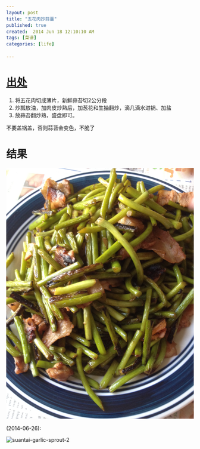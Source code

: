 ```yaml
---
layout: post
title: "五花肉抄蒜薹"
published: true
created:  2014 Jun 18 12:10:10 AM
tags: [菜谱]
categories: [life]

---
```


# [出处](http://www.xinshipu.com/%E6%9C%80%E5%AE%B6%E5%B8%B8%E6%9C%80%E5%A5%BD%E5%90%83%E7%9A%84%E8%8F%9C%E3%80%90%E8%92%9C%E8%8B%94%E7%82%92%E8%82%89%E3%80%91-16044.htm)

1. 将五花肉切成薄片，新鲜蒜苔切2公分段 
2. 炒瓢放油，加肉皮炒熟后，加葱花和生抽翻炒，滴几滴水进锅、加盐 
3. 放蒜苔翻炒熟，盛盘即可。

不要盖锅盖，否则蒜苔会变色，不脆了

# 结果

![rou-chao-suan-tai](/images/suantai.JPG "suantai")


(2014-06-26):

![suantai-garlic-sprout-2](/images/suantai-garlic-sprout-2.JPG "suantai")


